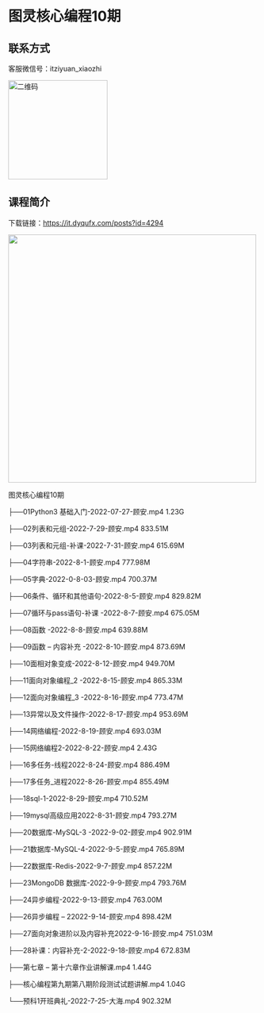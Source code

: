 # 图灵核心编程10期

## 联系方式

客服微信号：itziyuan_xiaozhi

<img src="https://ziyuanyun.oss-cn-guangzhou.aliyuncs.com/common/20240614073449/666b82192834a.jpg" width="200" height="200" alt="二维码">

## 课程简介

下载链接：https://it.dyqufx.com/posts?id=4294

<img src="https://ziyuanyun.oss-cn-guangzhou.aliyuncs.com/yun/20240726073011/66a2e003c58ed.jpg" width="500" alt="">

  

 图灵核心编程10期

 ├──01Python3 基础入门-2022-07-27-顾安.mp4 1.23G

 ├──02列表和元组-2022-7-29-顾安.mp4 833.51M

 ├──03列表和元组-补课-2022-7-31-顾安.mp4 615.69M

 ├──04字符串-2022-8-1-顾安.mp4 777.98M

 ├──05字典-2022-0-8-03-顾安.mp4 700.37M

 ├──06条件、循环和其他语句-2022-8-5-顾安.mp4 829.82M

 ├──07循环与pass语句-补课 -2022-8-7-顾安.mp4 675.05M

 ├──08函数 -2022-8-8-顾安.mp4 639.88M

 ├──09函数 &#8211; 内容补充 -2022-8-10-顾安.mp4 873.69M

 ├──10面相对象变成-2022-8-12-顾安.mp4 949.70M

 ├──11面向对象编程_2 -2022-8-15-顾安.mp4 865.33M

 ├──12面向对象编程_3 -2022-8-16-顾安.mp4 773.47M

 ├──13异常以及文件操作-2022-8-17-顾安.mp4 953.69M

 ├──14网络编程-2022-8-19-顾安.mp4 693.03M

 ├──15网络编程2-2022-8-22-顾安.mp4 2.43G

 ├──16多任务-线程2022-8-24-顾安.mp4 886.49M

 ├──17多任务_进程2022-8-26-顾安.mp4 855.49M

 ├──18sql-1-2022-8-29-顾安.mp4 710.52M

 ├──19mysql高级应用2022-8-31-顾安.mp4 793.27M

 ├──20数据库-MySQL-3 -2022-9-02-顾安.mp4 902.91M

 ├──21数据库-MySQL-4-2022-9-5-顾安.mp4 765.89M

 ├──22数据库-Redis-2022-9-7-顾安.mp4 857.22M

 ├──23MongoDB 数据库-2022-9-9-顾安.mp4 793.76M

 ├──24异步编程-2022-9-13-顾安.mp4 763.00M

 ├──26异步编程 &#8211; 22022-9-14-顾安.mp4 898.42M

 ├──27面向对象进阶以及内容补充2022-9-16-顾安.mp4 751.03M

 ├──28补课：内容补充-2-2022-9-18-顾安.mp4 672.83M

 ├──第七章 &#8211; 第十六章作业讲解课.mp4 1.44G

 ├──核心编程第九期第八期阶段测试试题讲解.mp4 1.04G

 └──预科1开班典礼-2022-7-25-大海.mp4 902.32M

  